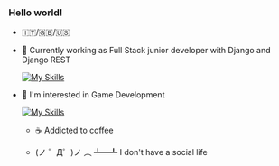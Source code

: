 ### Hello world!

- 🇮🇹/🇬🇧/🇺🇸

- 💼 Currently working as Full Stack junior developer with Django and Django REST

  [![My Skills](https://skillicons.dev/icons?i=django,py,html,css,js,jquery,bootstrap,mysql)](https://skillicons.dev)
  
  <!-- ![django-icon-0](https://user-images.githubusercontent.com/58588029/220902738-56aab93f-0488-4f56-8099-25521ad04dc6.png)
![python-logo-only](https://user-images.githubusercontent.com/58588029/220902751-51d8d476-6304-435b-9470-bdc5ba196689.png)
![HTML5_logo_and_wordmark svg](https://user-images.githubusercontent.com/58588029/220902742-eb0693a4-0f2b-4b99-bcd8-1369f2efcb28.png)
![css+develop+language+layout+programming+style+icon-1320165728409893942](https://user-images.githubusercontent.com/58588029/220902740-7dc150a2-5d52-44cf-8da2-13dbbac64b0a.png)
![javascript-programming-language-icon](https://user-images.githubusercontent.com/58588029/220902749-b73401fb-15af-40be-8f29-02f34be54887.png)
![jquery-8-1175153](https://user-images.githubusercontent.com/58588029/220902746-1c9fc51a-4e88-4ae0-a92c-a5c54f300894.png)
![mysql](https://user-images.githubusercontent.com/58588029/220902732-7f31cbdc-d4b2-4605-8900-023aa86c0d7c.png) -->

- 🌱 Learning C in 42Firenze Luiss

  [![anvannin's 42 stats](https://badge.mediaplus.ma/greenbinary/anvannin?1337Badge=off&UM6P=off)](https://github.com/oakoudad/badge42)
  <!-- ![c-programming](https://user-images.githubusercontent.com/58588029/220902756-35419c5c-9a0e-4094-80e9-02be4ce93877.png) -->

- 🔭 I'm interested in Game Development

  [![My Skills](https://skillicons.dev/icons?i=unity,cs)](https://skillicons.dev)

  <!-- ![unity-icon-1](https://user-images.githubusercontent.com/58588029/220902736-6bdceaf2-8176-4560-8605-7757e5918614.png)
![csharp](https://user-images.githubusercontent.com/58588029/220902725-fe0ea11c-ba02-4b6b-8d74-ce1ec2716a6c.png) -->


- 📖 Stuff I want to learn:

  [![My Skills](https://skillicons.dev/icons?i=rust,react)](https://skillicons.dev)

  ![Rust_programming_language_black_logo svg](https://user-images.githubusercontent.com/58588029/220902729-f803da74-323b-499d-86ce-50fe1ebda120.png)
![React-icon svg](https://user-images.githubusercontent.com/58588029/220906059-fa88df8b-236e-4385-a831-bdb2e8b91388.png)

- \\[T]/ Other nerd stuff
  ![cisco-logo-transparent](https://user-images.githubusercontent.com/58588029/220912734-1125e687-7c0f-4a01-a137-272f294dc778.png)
  [![My Skills](https://skillicons.dev/icons?i=aws)](https://skillicons.dev)
  
<!-- ![aws-cloud-quest-cloud-practitioner](https://user-images.githubusercontent.com/58588029/220913132-5a33b3a4-81fb-4301-97d5-e25c35c24a16.png) -->

- ☕ Addicted to coffee

- (ノ ゜Д゜)ノ ︵ ┻━┻ I don't have a social life
